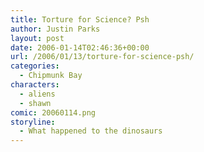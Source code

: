 ```yaml
---
title: Torture for Science? Psh
author: Justin Parks
layout: post
date: 2006-01-14T02:46:36+00:00
url: /2006/01/13/torture-for-science-psh/
categories:
  - Chipmunk Bay
characters:
  - aliens
  - shawn
comic: 20060114.png 
storyline:
  - What happened to the dinosaurs
---
```

